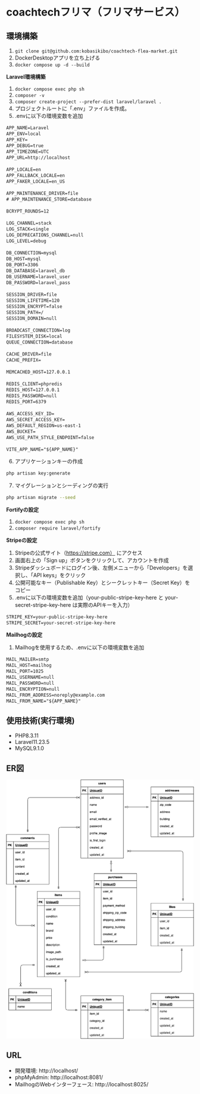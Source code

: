# coachtechフリマ（フリマサービス）

## 環境構築

1. `git clone git@github.com:kobasikibo/coachtech-flea-market.git`
2. DockerDesktopアプリを立ち上げる
3. `docker compose up -d --build`

**Laravel環境構築**
1. `docker compose exec php sh`
2. `composer -v`
3. `composer create-project --prefer-dist laravel/laravel .`
4. プロジェクトルートに「.env」ファイルを作成。
5. .envに以下の環境変数を追加
``` text
APP_NAME=Laravel
APP_ENV=local
APP_KEY=
APP_DEBUG=true
APP_TIMEZONE=UTC
APP_URL=http://localhost

APP_LOCALE=en
APP_FALLBACK_LOCALE=en
APP_FAKER_LOCALE=en_US

APP_MAINTENANCE_DRIVER=file
# APP_MAINTENANCE_STORE=database

BCRYPT_ROUNDS=12

LOG_CHANNEL=stack
LOG_STACK=single
LOG_DEPRECATIONS_CHANNEL=null
LOG_LEVEL=debug

DB_CONNECTION=mysql
DB_HOST=mysql
DB_PORT=3306
DB_DATABASE=laravel_db
DB_USERNAME=laravel_user
DB_PASSWORD=laravel_pass

SESSION_DRIVER=file
SESSION_LIFETIME=120
SESSION_ENCRYPT=false
SESSION_PATH=/
SESSION_DOMAIN=null

BROADCAST_CONNECTION=log
FILESYSTEM_DISK=local
QUEUE_CONNECTION=database

CACHE_DRIVER=file
CACHE_PREFIX=

MEMCACHED_HOST=127.0.0.1

REDIS_CLIENT=phpredis
REDIS_HOST=127.0.0.1
REDIS_PASSWORD=null
REDIS_PORT=6379

AWS_ACCESS_KEY_ID=
AWS_SECRET_ACCESS_KEY=
AWS_DEFAULT_REGION=us-east-1
AWS_BUCKET=
AWS_USE_PATH_STYLE_ENDPOINT=false

VITE_APP_NAME="${APP_NAME}"
```
6. アプリケーションキーの作成
``` sh
php artisan key:generate
```
7. マイグレーションとシーディングの実行
``` sh
php artisan migrate --seed
```

**Fortifyの設定**
1. `docker compose exec php sh`
2. `composer require laravel/fortify`

**Stripeの設定**
1. Stripeの公式サイト（https://stripe.com） にアクセス
2. 画面右上の「Sign up」ボタンをクリックして、アカウントを作成
3. Stripeダッシュボードにログイン後、左側メニューから「Developers」を選択し、「API keys」をクリック
4. 公開可能なキー（Publishable Key）とシークレットキー（Secret Key）をコピー
5. .envに以下の環境変数を追加（your-public-stripe-key-here と your-secret-stripe-key-here は実際のAPIキーを入力）
``` text
STRIPE_KEY=your-public-stripe-key-here
STRIPE_SECRET=your-secret-stripe-key-here
```

**Mailhogの設定**
1. Mailhogを使用するため、.envに以下の環境変数を追加
``` text
MAIL_MAILER=smtp
MAIL_HOST=mailhog
MAIL_PORT=1025
MAIL_USERNAME=null
MAIL_PASSWORD=null
MAIL_ENCRYPTION=null
MAIL_FROM_ADDRESS=noreply@example.com
MAIL_FROM_NAME="${APP_NAME}"
```

## 使用技術(実行環境)
- PHP8.3.11
- Laravel11.23.5
- MySQL9.1.0

## ER図
![ER](src/database/diagrams/er_diagram.png)

## URL
- 開発環境: http://localhost/
- phpMyAdmin: http://localhost:8081/
- MailhogのWebインターフェース: http://localhost:8025/
